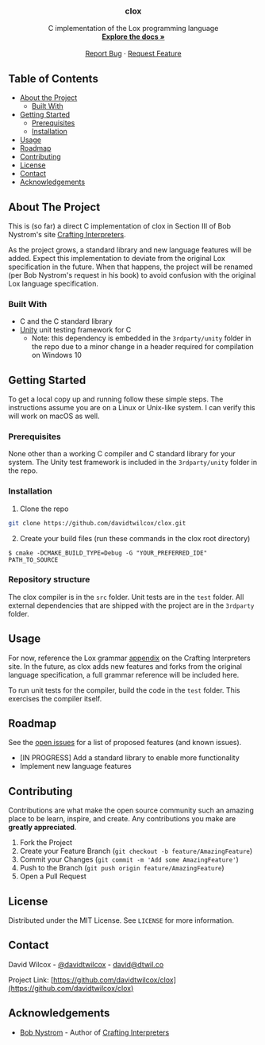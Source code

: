 <!-- PROJECT LOGO -->
<p align="center">
    <h3 align="center">clox</h3>
  <p align="center">
    C implementation of the Lox programming language
    <br />
    <a href="https://github.com/davidtwilcox/clox"><strong>Explore the docs »</strong></a>
    <br />
    <br />
    <a href="https://github.com/davidtwilcox/clox/issues">Report Bug</a>
    ·
    <a href="https://github.com/davidtwilcox/clox/issues">Request Feature</a>
  </p>
</p>

<!-- TABLE OF CONTENTS -->
## Table of Contents

* [About the Project](#about-the-project)
    * [Built With](#built-with)
* [Getting Started](#getting-started)
    * [Prerequisites](#prerequisites)
    * [Installation](#installation)
* [Usage](#usage)
* [Roadmap](#roadmap)
* [Contributing](#contributing)
* [License](#license)
* [Contact](#contact)
* [Acknowledgements](#acknowledgements)



<!-- ABOUT THE PROJECT -->
## About The Project
This is (so far) a direct C implementation
of clox in Section III of Bob Nystrom's site [Crafting Interpreters](https://craftinginterpreters.com/).

As the project grows, a standard library and new language features will be added. Expect this
implementation to deviate from the original Lox specification in the future. When that happens,
the project will be renamed (per Bob Nystrom's request in his book) to avoid confusion with
the original Lox language specification.


### Built With

* C and the C standard library
* [Unity](https://github.com/ThrowTheSwitch/Unity) unit testing framework for C
  * Note: this dependency is embedded in the `3rdparty/unity` folder in the repo due to a
  minor change in a header required for compilation on Windows 10


<!-- GETTING STARTED -->
## Getting Started

To get a local copy up and running follow these simple steps. The instructions assume you are on a
Linux or Unix-like system. I can verify this will work on macOS as well.

### Prerequisites

None other than a working C compiler and C standard library for your system. The Unity test framework
is included in the `3rdparty/unity` folder in the repo.

### Installation

1. Clone the repo
```sh
git clone https://github.com/davidtwilcox/clox.git
```
2. Create your build files (run these commands in the clox root directory)
```shell script
$ cmake -DCMAKE_BUILD_TYPE=Debug -G "YOUR_PREFERRED_IDE" PATH_TO_SOURCE
```

### Repository structure

The clox compiler is in the `src` folder. Unit tests are in the `test` folder. All external
dependencies that are shipped with the project are in the `3rdparty` folder.

<!-- USAGE EXAMPLES -->
## Usage

For now, reference the Lox grammar [appendix](https://craftinginterpreters.com/appendix-i.html) on the
Crafting Interpreters site. In the future, as clox adds new features and forks from the original
language specification, a full grammar reference will be included here.

To run unit tests for the compiler, build the code in the `test` folder. This exercises the
compiler itself.


<!-- ROADMAP -->
## Roadmap

See the [open issues](https://github.com/davidtwilcox/clox/issues) for a list of proposed features
(and known issues).

* \[IN PROGRESS\] Add a standard library to enable more functionality
* Implement new language features


<!-- CONTRIBUTING -->
## Contributing

Contributions are what make the open source community such an amazing place to be learn, inspire, and create. Any contributions you make are **greatly appreciated**.

1. Fork the Project
2. Create your Feature Branch (`git checkout -b feature/AmazingFeature`)
3. Commit your Changes (`git commit -m 'Add some AmazingFeature'`)
4. Push to the Branch (`git push origin feature/AmazingFeature`)
5. Open a Pull Request



<!-- LICENSE -->
## License

Distributed under the MIT License. See `LICENSE` for more information.



<!-- CONTACT -->
## Contact

David Wilcox - [@davidtwilcox](https://twitter.com/davidtwilcox) - david@dtwil.co

Project Link: [https://github.com/davidtwilcox/clox](https://github.com/davidtwilcox/clox)



<!-- ACKNOWLEDGEMENTS -->
## Acknowledgements

* [Bob Nystrom](https://twitter.com/munificentbob) - Author of [Crafting Interpreters](https://craftinginterpreters.com/)

<!-- MARKDOWN LINKS & IMAGES -->
<!-- https://www.markdownguide.org/basic-syntax/#reference-style-links -->
[contributors-shield]: https://img.shields.io/github/contributors/davidtwilcox/repo.svg?style=flat-square
[contributors-url]: https://github.com/davidtwilcox/repo/graphs/contributors
[forks-shield]: https://img.shields.io/github/forks/davidtwilcox/repo.svg?style=flat-square
[forks-url]: https://github.com/davidtwilcox/repo/network/members
[stars-shield]: https://img.shields.io/github/stars/davidtwilcox/repo.svg?style=flat-square
[stars-url]: https://github.com/davidtwilcox/repo/stargazers
[issues-shield]: https://img.shields.io/github/issues/davidtwilcox/repo.svg?style=flat-square
[issues-url]: https://github.com/davidtwilcox/repo/issues
[license-shield]: https://img.shields.io/github/license/davidtwilcox/repo.svg?style=flat-square
[license-url]: https://github.com/davidtwilcox/repo/blob/master/LICENSE.txt
[linkedin-shield]: https://img.shields.io/badge/-LinkedIn-black.svg?style=flat-square&logo=linkedin&colorB=555
[linkedin-url]: https://linkedin.com/in/davidtwilcox
[product-screenshot]: images/screenshot.png
